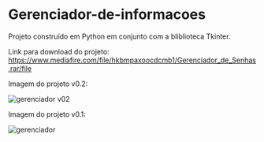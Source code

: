 # Gerenciador-de-informacoes
Projeto construído em Python em conjunto com a bliblioteca Tkinter.

Link para download do projeto: https://www.mediafire.com/file/hkbmpaxoocdcmb1/Gerenciador_de_Senhas.rar/file

Imagem do projeto v0.2:

![gerenciador v02](https://user-images.githubusercontent.com/45261846/164605706-99c49f7d-c18d-4719-8a9d-28b3f49527c8.png)

Imagem do projeto v0.1:

![gerenciador](https://user-images.githubusercontent.com/45261846/164482928-d7f3d673-eae5-446a-9adc-9352b6b173dd.png)



